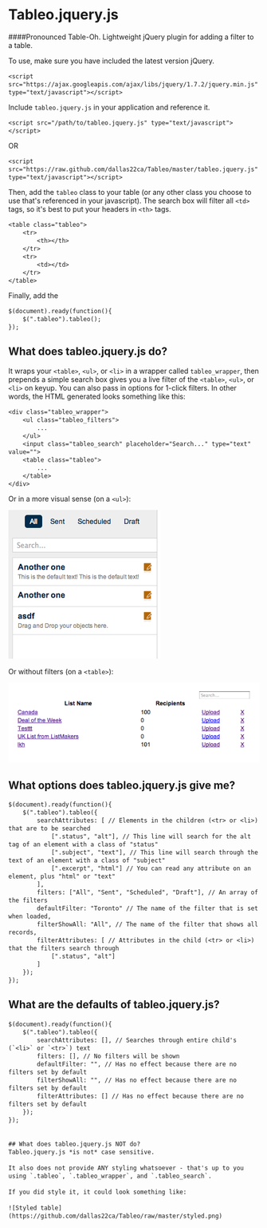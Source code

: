 Tableo.jquery.js
======

####Pronounced Table-Oh. Lightweight jQuery plugin for adding a filter to a table.

To use, make sure you have included the latest version jQuery.
```
<script src="https://ajax.googleapis.com/ajax/libs/jquery/1.7.2/jquery.min.js" type="text/javascript"></script>
```

Include `tableo.jquery.js` in your application and reference it.
```
<script src="/path/to/tableo.jquery.js" type="text/javascript"></script>
```
OR
```
<script src="https://raw.github.com/dallas22ca/Tableo/master/tableo.jquery.js" type="text/javascript"></script>
```

Then, add the `tableo` class to your table (or any other class you choose to use that's referenced in your javascript). The search box will filter all `<td>` tags, so it's best to put your headers in `<th>` tags.
```
<table class="tableo">
	<tr>
		<th></th>
	</tr>
	<tr>
		<td></td>
	</tr>
</table>
```

Finally, add the 
```
$(document).ready(function(){
	$(".tableo").tableo();
});
```

## What does tableo.jquery.js do?
It wraps your `<table>`, `<ul>`, or `<li>` in a wrapper called `tableo_wrapper`, then prepends a simple search box gives you a live filter of the `<table>`, `<ul>`, or `<li>` on keyup. You can also pass in options for 1-click filters. In other words, the HTML generated looks something like this:

```
<div class="tableo_wrapper">
	<ul class="tableo_filters">
		...
	</ul>
	<input class="tableo_search" placeholder="Search..." type="text" value="">
	<table class="tableo">
		...
	</table>
</div>
```

Or in a more visual sense (on a `<ul>`):

![Filtered table](https://github.com/dallas22ca/Tableo/raw/master/filters.png)

Or without filters (on a `<table>`):

![Unstyled table](https://github.com/dallas22ca/Tableo/raw/master/unstyled.png)


## What options does tableo.jquery.js give me?

```
$(document).ready(function(){
	$(".tableo").tableo({
		searchAttributes: [ // Elements in the children (<tr> or <li>) that are to be searched
			[".status", "alt"], // This line will search for the alt tag of an element with a class of "status"
			[".subject", "text"], // This line will search through the text of an element with a class of "subject"
			[".excerpt", "html"] // You can read any attribute on an element, plus "html" or "text"
		],
		filters: ["All", "Sent", "Scheduled", "Draft"], // An array of the filters
		defaultFilter: "Toronto" // The name of the filter that is set when loaded,
		filterShowAll: "All", // The name of the filter that shows all records,
		filterAttributes: [ // Attributes in the child (<tr> or <li>) that the filters search through
			[".status", "alt"]
		]
	});
});
```


## What are the defaults of tableo.jquery.js?

```
$(document).ready(function(){
	$(".tableo").tableo({
		searchAttributes: [], // Searches through entire child's (`<li>` or `<tr>`) text
		filters: [], // No filters will be shown
		defaultFilter: "", // Has no effect because there are no filters set by default
		filterShowAll: "", // Has no effect because there are no filters set by default
		filterAttributes: [] // Has no effect because there are no filters set by default
	});
});


## What does tableo.jquery.js NOT do?
Tableo.jquery.js *is not* case sensitive.

It also does not provide ANY styling whatsoever - that's up to you using `.tableo`, `.tableo_wrapper`, and `.tableo_search`.

If you did style it, it could look something like:

![Styled table](https://github.com/dallas22ca/Tableo/raw/master/styled.png)
